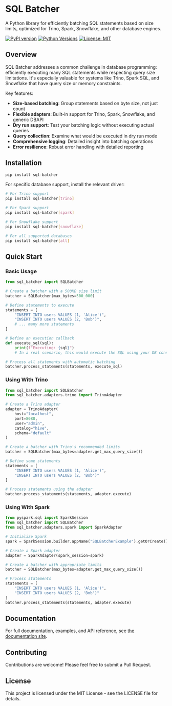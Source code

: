 # SQL Batcher

A Python library for efficiently batching SQL statements based on size limits, optimized for Trino, Spark, Snowflake, and other database engines.

[![PyPI version](https://badge.fury.io/py/sql-batcher.svg)](https://badge.fury.io/py/sql-batcher)
[![Python Versions](https://img.shields.io/pypi/pyversions/sql-batcher.svg)](https://pypi.org/project/sql-batcher/)
[![License: MIT](https://img.shields.io/badge/License-MIT-yellow.svg)](https://opensource.org/licenses/MIT)

## Overview

SQL Batcher addresses a common challenge in database programming: efficiently executing many SQL statements while respecting query size limitations. It's especially valuable for systems like Trino, Spark SQL, and Snowflake that have query size or memory constraints.

Key features:
- **Size-based batching**: Group statements based on byte size, not just count
- **Flexible adapters**: Built-in support for Trino, Spark, Snowflake, and generic DBAPI
- **Dry run support**: Test your batching logic without executing actual queries
- **Query collection**: Examine what would be executed in dry run mode
- **Comprehensive logging**: Detailed insight into batching operations
- **Error resilience**: Robust error handling with detailed reporting

## Installation

```bash
pip install sql-batcher
```

For specific database support, install the relevant driver:

```bash
# For Trino support
pip install sql-batcher[trino]

# For Spark support
pip install sql-batcher[spark]

# For Snowflake support
pip install sql-batcher[snowflake]

# For all supported databases
pip install sql-batcher[all]
```

## Quick Start

### Basic Usage

```python
from sql_batcher import SQLBatcher

# Create a batcher with a 500KB size limit
batcher = SQLBatcher(max_bytes=500_000)

# Define statements to execute
statements = [
    "INSERT INTO users VALUES (1, 'Alice')",
    "INSERT INTO users VALUES (2, 'Bob')",
    # ... many more statements
]

# Define an execution callback
def execute_sql(sql):
    print(f"Executing: {sql}")
    # In a real scenario, this would execute the SQL using your DB connection

# Process all statements with automatic batching
batcher.process_statements(statements, execute_sql)
```

### Using With Trino

```python
from sql_batcher import SQLBatcher
from sql_batcher.adapters.trino import TrinoAdapter

# Create a Trino adapter
adapter = TrinoAdapter(
    host="localhost",
    port=8080,
    user="admin",
    catalog="hive",
    schema="default"
)

# Create a batcher with Trino's recommended limits
batcher = SQLBatcher(max_bytes=adapter.get_max_query_size())

# Define some statements
statements = [
    "INSERT INTO users VALUES (1, 'Alice')",
    "INSERT INTO users VALUES (2, 'Bob')"
]

# Process statements using the adapter
batcher.process_statements(statements, adapter.execute)
```

### Using With Spark

```python
from pyspark.sql import SparkSession
from sql_batcher import SQLBatcher
from sql_batcher.adapters.spark import SparkAdapter

# Initialize Spark
spark = SparkSession.builder.appName("SQLBatcherExample").getOrCreate()

# Create a Spark adapter
adapter = SparkAdapter(spark_session=spark)

# Create a batcher with appropriate limits
batcher = SQLBatcher(max_bytes=adapter.get_max_query_size())

# Process statements
statements = [
    "INSERT INTO users VALUES (1, 'Alice')",
    "INSERT INTO users VALUES (2, 'Bob')"
]
batcher.process_statements(statements, adapter.execute)
```

## Documentation

For full documentation, examples, and API reference, see [the documentation site](https://sql-batcher.readthedocs.io).

## Contributing

Contributions are welcome! Please feel free to submit a Pull Request.

## License

This project is licensed under the MIT License - see the LICENSE file for details.